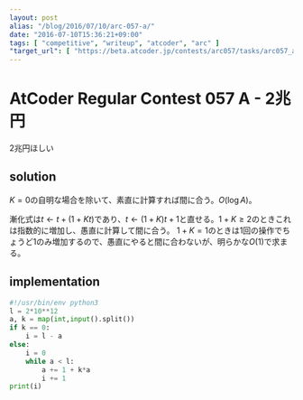 ```yaml
---
layout: post
alias: "/blog/2016/07/10/arc-057-a/"
date: "2016-07-10T15:36:21+09:00"
tags: [ "competitive", "writeup", "atcoder", "arc" ]
"target_url": [ "https://beta.atcoder.jp/contests/arc057/tasks/arc057_a" ]
---
```


# AtCoder Regular Contest 057 A - 2兆円

$2$兆円ほしい

## solution

$K = 0$の自明な場合を除いて、素直に計算すれば間に合う。$O(\log A)$。

漸化式は$t \gets t + (1 + Kt)$であり、$t \gets (1 + K)t + 1$と直せる。$1 + K \ge 2$のときこれは指数的に増加し、愚直に計算して間に合う。
$1 + K = 1$のときは$1$回の操作でちょうど$1$のみ増加するので、愚直にやると間に合わないが、明らかな$O(1)$で求まる。

## implementation

``` python
#!/usr/bin/env python3
l = 2*10**12
a, k = map(int,input().split())
if k == 0:
    i = l - a
else:
    i = 0
    while a < l:
        a += 1 + k*a
        i += 1
print(i)
```
